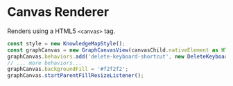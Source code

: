 # Canvas Renderer

Renders using a HTML5 `<canvas>` tag.

```typescript
const style = new KnowledgeMapStyle();
const graphCanvas = new GraphCanvasView(canvasChild.nativeElement as HTMLCanvasElement, style, style);
graphCanvas.behaviors.add('delete-keyboard-shortcut', new DeleteKeyboardShortcut(graphCanvas), -100);
// ... more behaviors...
graphCanvas.backgroundFill = '#f2f2f2';
graphCanvas.startParentFillResizeListener();
```
